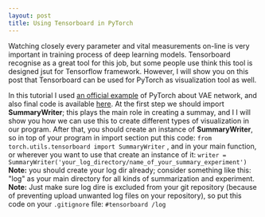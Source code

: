```yaml
---
layout: post
title: Using Tensorboard in PyTorch
---
```


Watching closely every parameter and vital measurements on-line is very important in training process of deep learning models. Tensorboard recognise as a great tool for this job, but some people use think this tool is designed jsut for Tensorflow framework. However, I will show you on this post that Tensorboard can be used for PyTorch as visualization tool as well.

In this tutorial I used [an official example](https://github.com/pytorch/examples/tree/master/vae) of PyTorch about VAE network, and also final code is available [here](https://github.com/mrhajbabaei/pytorch-tensorboard). At the first step we should import **SummaryWriter**; this plays the main role in creating a summay, and I I will show you how we can use this to create different types of visualization in our program. After that, you should create an instance of **SummaryWriter**, so in top of your program in import section put this code:
`from torch.utils.tensorboard import SummaryWriter`
, and in your main function, or wherever you want to use that create an instance of it:
`writer = SummaryWriter('your_log_directory/name_of_your_summary_experiment')`
**Note:** you should create your log dir already; consider something like this: "log" as your main directory for all kinds of summarization and experiment.
**Note:** Just make sure log dire is excluded from your git repository (because of preventing upload unwanted log files on your repository), so put this code on your `.gitignore` file:
`
#tensorboard
/log
`


